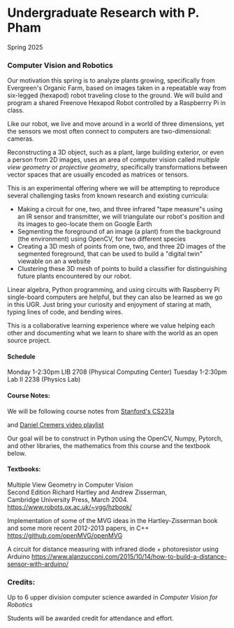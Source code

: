 # Undergraduate Research with P. Pham
Spring 2025

### Computer Vision and Robotics

Our motivation this spring is to analyze plants growing, specifically from Evergreen's Organic Farm, based on images taken in a repeatable way from six-legged (hexapod) robot traveling close to the ground. We will build and program a shared Freenove Hexapod Robot controlled by a Raspberrry Pi in class.

Like our robot, we live and move around in a world of three dimensions, yet the sensors we most often connect to computers are two-dimensional: cameras.

Reconstructing a 3D object, such as a plant, large building exterior, or even a person from 2D images, uses an area of computer vision called *multiple view geometry* or *projective geometry*, specifically transformations between vector spaces that are usually encoded as matrices or tensors.

This is an experimental offering where we will be attempting to reproduce several challenging tasks from known research and existing curricula:
* Making a circuit for one, two, and three infrared "tape measure"s using an IR sensor and transmitter, we will  triangulate our robot's position and its images to geo-locate them on Google Earth
* Segmenting the foreground of an image (a plant) from the background (the environment) using OpenCV, for two different species
* Creating a 3D mesh of points from one, two, and three 2D images of the segmented foreground, that can be used to build a "digital twin" viewable on an a website
* Clustering these 3D mesh of points to build a classifier for distinguishing future plants encountered by our robot.

Linear algebra, Python programming, and using circuits with Raspberry Pi single-board computers are helpful, but they can also be learned as we go in this UGR. Just bring your curiosity and enjoyment of staring at math, typing lines of code, and bending wires.

This is a collaborative learning experience where we value helping each other and documenting what we learn to share with the world as an open source project.
#### Schedule

Monday 1-2:30pm LIB 2708 (Physical Computing Center)
Tuesday 1-2:30pm Lab II 2238 (Physics Lab)
#### Course Notes:

We will be following course notes from [Stanford's CS231a](https://web.stanford.edu/class/cs231a/course_notes.html)

and [Daniel Cremers video playlist](https://www.youtube.com/playlist?list=PLTBdjV_4f-EJn6udZ34tht9EVIW7lbeo4) 

Our goal will be to construct in Python using the OpenCV, Numpy, Pytorch, and other libraries, the mathematics from this course and the textbook below.

#### Textbooks:

Multiple View Geometry in Computer Vision  
Second Edition
Richard Hartley and Andrew Zisserman,  
Cambridge University Press, March 2004.
https://www.robots.ox.ac.uk/~vgg/hzbook/

Implementation of some of the MVG ideas in the Hartley-Zisserman book and some more recent 2012-2013 papers, in C++
https://github.com/openMVG/openMVG

A circuit for distance measuring with infrared diode + photoresistor using Arduino
https://www.alanzucconi.com/2015/10/14/how-to-build-a-distance-sensor-with-arduino/

### Credits:
Up to 6 upper division computer science awarded in *Computer Vision for Robotics*

 Students will be awarded credit for attendance and effort.

